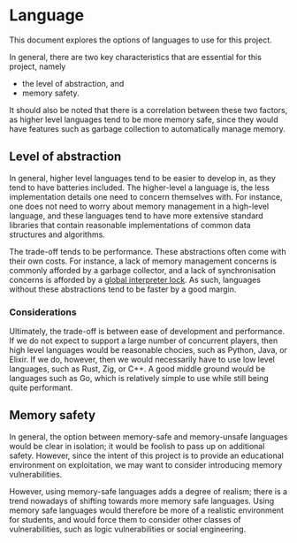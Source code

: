 # Language

This document explores the options of languages to use for this project.

In general, there are two key characteristics that are essential for this project, namely

- the level of abstraction, and
- memory safety.

It should also be noted that there is a correlation between these two factors, as higher level languages tend to be more memory safe, since they would have features such as garbage collection to automatically manage memory.

## Level of abstraction

In general, higher level languages tend to be easier to develop in, as they tend to have batteries included. The higher-level a language is, the less implementation details one need to concern themselves with. For instance, one does not need to worry about memory management in a high-level language, and these languages tend to have more extensive standard libraries that contain reasonable implementations of common data structures and algorithms.

The trade-off tends to be performance. These abstractions often come with their own costs. For instance, a lack of memory management concerns is commonly afforded by a garbage collector, and a lack of synchronisation concerns is afforded by a [global interpreter lock](https://wiki.python.org/moin/GlobalInterpreterLock). As such, languages without these abstractions tend to be faster by a good margin.

### Considerations

Ultimately, the trade-off is between ease of development and performance. If we do not expect to support a large number of concurrent players, then high level languages would be reasonable chocies, such as Python, Java, or Elixir. If we do, however, then we would necessarily have to use low level languages, such as Rust, Zig, or C++. A good middle ground would be languages such as Go, which is relatively simple to use while still being quite performant.

## Memory safety

In general, the option between memory-safe and memory-unsafe languages would be clear in isolation; it would be foolish to pass up on additional safety. However, since the intent of this project is to provide an educational environment on exploitation, we may want to consider introducing memory vulnerabilities.

However, using memory-safe languages adds a degree of realism; there is a trend nowadays of shifting towards more memory safe languages. Using memory safe languages would therefore be more of a realistic environment for students, and would force them to consider other classes of vulnerabilities, such as logic vulnerabilities or social engineering.
